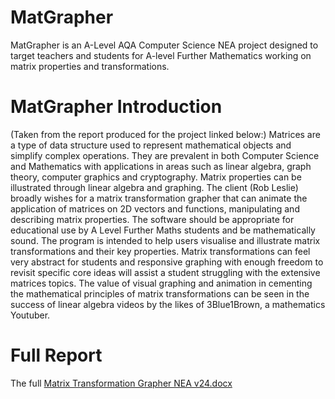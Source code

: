 # MatGrapher
MatGrapher is an A-Level AQA Computer Science NEA project designed to target teachers and students for A-level Further Mathematics working on matrix properties and transformations.
# MatGrapher Introduction
(Taken from the report produced for the project linked below:)
Matrices are a type of data structure used to represent mathematical objects and simplify complex operations. They are prevalent in both Computer Science and Mathematics with applications in areas such as linear algebra, graph theory, computer graphics and cryptography. Matrix properties can be illustrated through linear algebra and graphing.
The client (Rob Leslie) broadly wishes for a matrix transformation grapher that can animate the application of matrices on 2D vectors and functions, manipulating and describing matrix properties. The software should be appropriate for educational use by A Level Further Maths students and be mathematically sound. The program is intended to help users visualise and illustrate matrix transformations and their key properties. Matrix transformations can feel very abstract for students and responsive graphing with enough freedom to revisit specific core ideas will assist a student struggling with the extensive matrices topics. The value of visual graphing and animation in cementing the mathematical principles of matrix transformations can be seen in the success of linear algebra videos by the likes of 3Blue1Brown, a mathematics Youtuber. 

# Full Report
The full
[Matrix Transformation Grapher NEA v24.docx](https://github.com/dandertery/MatGrapher/files/13189011/Matrix.Transformation.Grapher.NEA.v24.docx)
